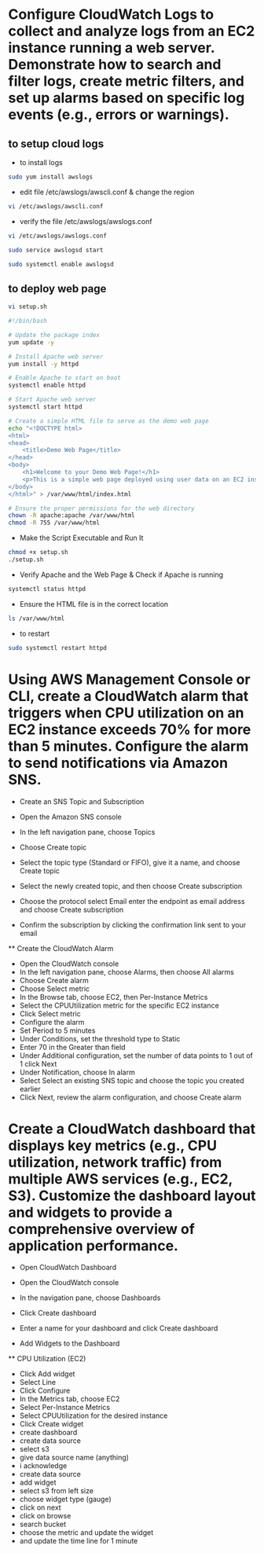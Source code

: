 # Configure CloudWatch Logs to collect and analyze logs from an EC2 instance running a web server. Demonstrate how to search and filter logs, create metric filters, and set up alarms based on specific log events (e.g., errors or warnings).

## to setup cloud logs 

* to install logs 

```bash
sudo yum install awslogs
```
* edit file /etc/awslogs/awscli.conf & change the region
```bash
vi /etc/awslogs/awscli.conf
```

* verify the file /etc/awslogs/awslogs.conf 
```bash
vi /etc/awslogs/awslogs.conf
```
```bash
sudo service awslogsd start
```
```bash
sudo systemctl enable awslogsd
```

## to deploy web page


```bash
vi setup.sh
```
```bash
#!/bin/bash

# Update the package index
yum update -y

# Install Apache web server
yum install -y httpd

# Enable Apache to start on boot
systemctl enable httpd

# Start Apache web server
systemctl start httpd

# Create a simple HTML file to serve as the demo web page
echo "<!DOCTYPE html>
<html>
<head>
    <title>Demo Web Page</title>
</head>
<body>
    <h1>Welcome to your Demo Web Page!</h1>
    <p>This is a simple web page deployed using user data on an EC2 instance.</p>
</body>
</html>" > /var/www/html/index.html

# Ensure the proper permissions for the web directory
chown -R apache:apache /var/www/html
chmod -R 755 /var/www/html
```
* Make the Script Executable and Run It
```bash
chmod +x setup.sh
./setup.sh
```
* Verify Apache and the Web Page & Check if Apache is running
```bash
systemctl status httpd
```
* Ensure the HTML file is in the correct location

```bash
ls /var/www/html
```
* to restart
```bash
sudo systemctl restart httpd
```




# Using AWS Management Console or CLI, create a CloudWatch alarm that triggers when CPU utilization on an EC2 instance exceeds 70% for more than 5 minutes. Configure the alarm to send notifications via Amazon SNS.


* Create an SNS Topic and Subscription

* Open the Amazon SNS console
* In the left navigation pane, choose Topics
* Choose Create topic
* Select the topic type (Standard or FIFO), give it a name, and choose Create topic
* Select the newly created topic, and then choose Create subscription
* Choose the protocol select Email enter the endpoint as email address and choose Create subscription
* Confirm the subscription by clicking the confirmation link sent to your email

** Create the CloudWatch Alarm

* Open the CloudWatch console
* In the left navigation pane, choose Alarms, then choose All alarms
* Choose Create alarm
* Choose Select metric
* In the Browse tab, choose EC2, then Per-Instance Metrics
* Select the CPUUtilization metric for the specific EC2 instance
* Click Select metric
* Configure the alarm
* Set Period to 5 minutes
* Under Conditions, set the threshold type to Static
* Enter 70 in the Greater than field
* Under Additional configuration, set the number of data points to 1 out of 1 click Next
* Under Notification, choose In alarm
* Select Select an existing SNS topic and choose the topic you created earlier
* Click Next, review the alarm configuration, and choose Create alarm





# Create a CloudWatch dashboard that displays key metrics (e.g., CPU utilization, network traffic) from multiple AWS services (e.g., EC2, S3). Customize the dashboard layout and widgets to provide a comprehensive overview of application performance.

* Open CloudWatch Dashboard

* Open the CloudWatch console
* In the navigation pane, choose Dashboards
* Click Create dashboard
* Enter a name for your dashboard and click Create dashboard
* Add Widgets to the Dashboard

** CPU Utilization (EC2)

* Click Add widget
* Select Line
* Click Configure
* In the Metrics tab, choose EC2
* Select Per-Instance Metrics
* Select CPUUtilization for the desired instance
* Click Create widget
* create dashboard
* create data source
* select s3
* give data source name (anything)
* i acknowledge
* create data source
* add widget
* select s3 from left size
* choose widget type (gauge)
* click on next
* click on browse
* search bucket
* choose the metric and update the widget
* and update the time line for 1 minute 


